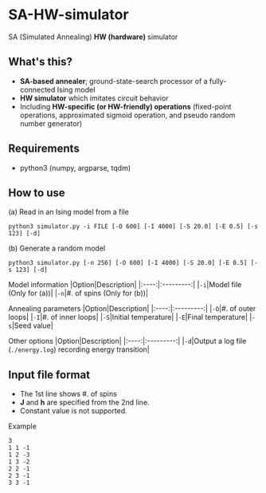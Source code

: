 # SA-HW-simulator
SA (Simulated Annealing) **HW (hardware)** simulator

## What's this?
* **SA-based annealer**; ground-state-search processor of a fully-connected Ising model
* **HW simulator** which imitates circuit behavior
* Including **HW-specific (or HW-friendly) operations** (fixed-point operations, approximated sigmoid operation, and pseudo random number generator)

## Requirements
* python3 (numpy, argparse, tqdm)

## How to use
(a) Read in an Ising model from a file
```
python3 simulator.py -i FILE [-O 600] [-I 4000] [-S 20.0] [-E 0.5] [-s 123] [-d]
```

(b) Generate a random model
```
python3 simulator.py [-n 256] [-O 600] [-I 4000] [-S 20.0] [-E 0.5] [-s 123] [-d]
```

Model information
|Option|Description|
|:----:|:---------:|
|`-i`|Model file (Only for (a))|
|`-n`|#. of spins (Only for (b))|

Annealing parameters
|Option|Description|
|:----:|:---------:|
|`-O`|#. of outer loops|
|`-I`|#. of inner loops|
|`-S`|Initial temperature|
|`-E`|Final temperature|
|`-s`|Seed value|

Other options
|Option|Description|
|:----:|:---------:|
|`-d`|Output a log file (`./energy.log`) recording energy transition|

## Input file format
* The 1st line shows #. of spins
* **J** and **h** are specified from the 2nd line.
* Constant value is not supported.

Example
```
3
1 1 -1
1 2 -3
1 3 -2
2 2 -1
2 3 -1
3 3 -1
```


